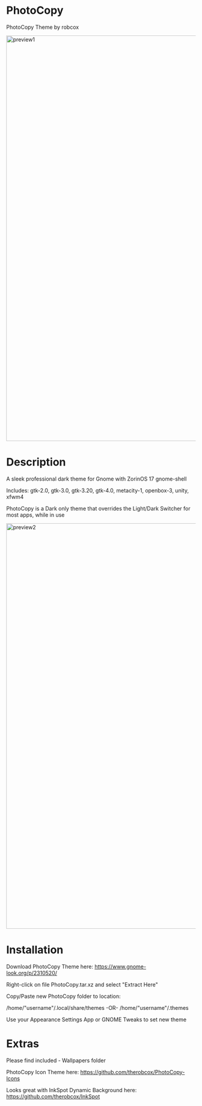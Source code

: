 # PhotoCopy
PhotoCopy Theme by robcox

<img width="1920" height="1080" alt="preview1" src="https://github.com/user-attachments/assets/40dd8bdb-fc47-4752-baa1-dfa8c6e862be" />

# Description
A sleek professional dark theme for Gnome with ZorinOS 17 gnome-shell

Includes: gtk-2.0, gtk-3.0, gtk-3.20, gtk-4.0, metacity-1, openbox-3, unity, xfwm4

PhotoCopy is a Dark only theme that overrides the Light/Dark Switcher for most apps, while in use

<img width="1920" height="1080" alt="preview2" src="https://github.com/user-attachments/assets/12056a94-6259-4083-b12f-13ec1c51b734" />

# Installation
Download PhotoCopy Theme here: <a href="https://www.gnome-look.org/p/2310520/">https://www.gnome-look.org/p/2310520/</a>

Right-click on file PhotoCopy.tar.xz and select "Extract Here"

Copy/Paste new PhotoCopy folder to location:

/home/"username"/.local/share/themes
-OR-
/home/"username"/.themes

Use your Appearance Settings App or GNOME Tweaks to set new theme

# Extras

Please find included - Wallpapers folder

PhotoCopy Icon Theme here: <a href="https://github.com/therobcox/PhotoCopy-Icons">https://github.com/therobcox/PhotoCopy-Icons</a>

Looks great with InkSpot Dynamic Background here: <a href="https://github.com/therobcox/InkSpot">https://github.com/therobcox/InkSpot</a>

